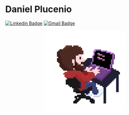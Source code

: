 # Daniel Plucenio
[![Linkedin Badge](https://img.shields.io/badge/-Daniel%20Plucenio-3f3f74?style=flat-square&logo=Linkedin&logoColor=white&link=https://www.linkedin.com/in/dplucenio//)](https://www.linkedin.com/in/dplucenio/) 
[![Gmail Badge](https://img.shields.io/badge/-dplucenio@gmail.com-3f3f74?style=flat-square&logo=Gmail&logoColor=white&link=mailto:dplucenio@gmail.com)](mailto:diego.schell.f@gmail.com)

<p align="center">
  <img src="dplucenio.gif" alt="animated" />
</p>


<!--
**dplucenio/dplucenio** is a ✨ _special_ ✨ repository because its `README.md` (this file) appears on your GitHub profile.

Here are some ideas to get you started:

- 🔭 I’m currently working on ...
- 🌱 I’m currently learning ...
- 👯 I’m looking to collaborate on ...
- 🤔 I’m looking for help with ...
- 💬 Ask me about ...
- 📫 How to reach me: ...
- 😄 Pronouns: ...
- ⚡ Fun fact: ...
-->
